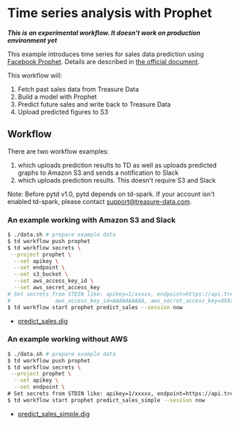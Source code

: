 # Time series analysis with Prophet

***This is an experimental workflow. It doesn't work on production environment yet***

This example introduces time series for sales data prediction using [Facebook Prophet](https://facebook.github.io/prophet).
Details are described in [the official document](https://facebook.github.io/prophet/docs/non-daily_data.html#monthly-data).

This workflow will:

1. Fetch past sales data from Treasure Data
2. Build a model with Prophet
3. Predict future sales and write back to Treasure Data
4. Upload predicted figures to S3

## Workflow

There are two workflow examples:

1. which uploads prediction results to TD as well as uploads predicted graphs to Amazon S3 and sends a notification to Slack
2. which uploads prediction results. This doesn't require S3 and Slack

Note: Before pytd v1.0, pytd depends on td-spark. If your account isn't enabled td-spark, please contact support@treasure-data.com.

### An example working with Amazon S3 and Slack

```bash
$ ./data.sh # prepare example data
$ td workflow push prophet
$ td workflow secrets \
 --project prophet \
  --set apikey \
  --set endpoint \
  --set s3_bucket \
  --set aws_access_key_id \
  --set aws_secret_access_key
# Set secrets from STDIN like: apikey=1/xxxxx, endpoint=https://api.treasuredata.com, s3_bucket=$S3_BUCKET,
#              aws_access_key_id=AAAAAAAAAA, aws_secret_access_key=XXXXXXXXX
$ td workflow start prophet predict_sales --session now
```

* [predict_sales.dig](predict_sales.dig)

### An example working without AWS

```bash
$ ./data.sh # prepare example data
$ td workflow push prophet
$ td workflow secrets \
 --project prophet \
  --set apikey \
  --set endpoint \
# Set secrets from STDIN like: apikey=1/xxxxx, endpoint=https://api.treasuredata.com
$ td workflow start prophet predict_sales_simple --session now
```

* [predict_sales_simple.dig](predict_sales_simple.dig)
